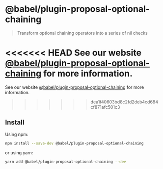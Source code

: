 # @babel/plugin-proposal-optional-chaining

> Transform optional chaining operators into a series of nil checks

<<<<<<< HEAD
See our website [@babel/plugin-proposal-optional-chaining](https://babeljs.io/docs/en/next/babel-plugin-proposal-optional-chaining.html) for more information.
=======
See our website [@babel/plugin-proposal-optional-chaining](https://babeljs.io/docs/en/babel-plugin-proposal-optional-chaining) for more information.
>>>>>>> dea1f40603bd8c2fd2deb4cd684cf871afc501c3

## Install

Using npm:

```sh
npm install --save-dev @babel/plugin-proposal-optional-chaining
```

or using yarn:

```sh
yarn add @babel/plugin-proposal-optional-chaining --dev
```
